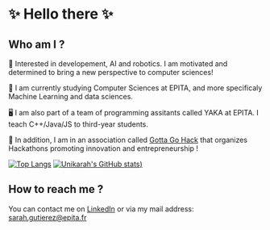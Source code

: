# :sparkles: Hello there :sparkles:

## Who am I ?
🤖 Interested in developement, AI and robotics. I am motivated and determined to bring a new perspective to computer sciences!

:brain: I am currently studying Computer Sciences at EPITA, and more specificaly Machine Learning and data sciences.

🖥️ I am also part of a team of programming assitants called YAKA at EPITA. I teach C++/Java/JS to third-year students.

:tada: In addition, I am in an association called [Gotta Go Hack](https://www.linkedin.com/company/gotta-go-hack) that organizes Hackathons promoting innovation and entrepreneurship !

[![Top Langs](https://github-readme-stats.vercel.app/api/top-langs/?username=unikarah&layout=compact&theme=radical)](https://github.com/unikarah/github-readme-stats)
[![Unikarah's GitHub stats](https://github-readme-stats.vercel.app/api?username=unikarah&show_icons=true&theme=radical))](https://github.com/unikarah/github-readme-stats)

## How to reach me ?
You can contact me on [LinkedIn](https://www.linkedin.com/in/sarah-gutierez/) or via my mail address: sarah.gutierez@epita.fr
<!--
**Unikarah/Unikarah** is a ✨ _special_ ✨ repository because its `README.md` (this file) appears on your GitHub profile.

Here are some ideas to get you started:

- 👯 I’m looking to collaborate on ...
- 🤔 I’m looking for help with ...
- 💬 Ask me about ...
- ⚡ Fun fact: ...
-->
